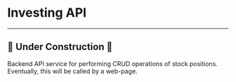 # Investing API

---

## :construction: Under Construction :construction:

Backend API service for performing CRUD operations of stock positions.
Eventually, this will be called by a web-page.